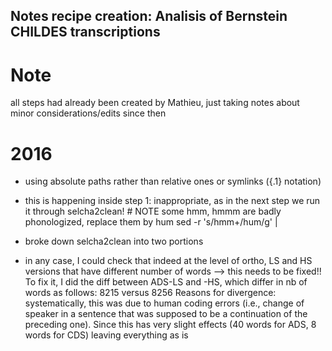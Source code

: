 Notes recipe creation: 
Analisis of Bernstein CHILDES transcriptions
-------
# Note
all steps had already been created by Mathieu, just taking notes about minor considerations/edits since then

# 2016

- using absolute paths rather than relative ones or symlinks ({.1} notation)
- this is happening inside step 1: inappropriate, as in the next step we run it through selcha2clean!
        # NOTE some hmm, hmmm are badly phonologized, replace them by hum
        sed -r 's/hmm+/hum/g' |

- broke down selcha2clean into two portions
- in any case, I could check that indeed at the level of ortho, LS and HS versions that have different number of words --> this needs to be fixed!!
To fix it, I did the diff between ADS-LS and -HS, which differ in nb of words as follows: 8215 versus 8256
Reasons for divergence: systematically, this was due to human coding errors (i.e., change of speaker in a sentence that was supposed to be a continuation of the preceding one). Since this has very slight effects (40 words for ADS, 8 words for CDS) leaving everything as is

